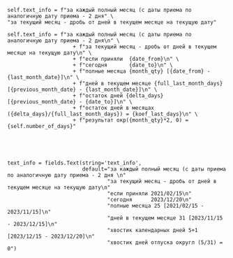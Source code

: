     self.text_info = f"за каждый полный месяц (с даты приема по аналогичную дату приема - 2 дня" \
    "за текущий месяц - дробь от дней в текущем месяце на текущую дату"

    self.text_info = f"за каждый полный месяц (с даты приема по аналогичную дату приема - 2 дня\n" \
                         + f"за текущий месяц - дробь от дней в текущем месяце на текущую дату\n" \
                         + f"если приняли  {date_from}\n" \
                         + f"сегодня       {date_to}\n" \
                         + f"полные месяца {month_qty} [{date_from} - {last_month_date}]\n" \
                         + f"дней в текущем месяце {full_last_month_days} [{previous_month_date} - {last_month_date}]\n" \
                         + f"остаток дней {delta_days} [{previous_month_date} - {date_to}]\n" \
                         + f"остаток дней в месяцах ({delta_days}/{full_last_month_days}) = {koef_last_days}\n" \
                         + f"результат окр({month_qty}*2, 0) = {self.number_of_days}"





    text_info = fields.Text(string='text_info',
                            default="за каждый полный месяц (с даты приема по аналогичную дату приема - 2 дня \n"
                                    "за текущий месяц - дробь от дней в текущем месяце на текущую дату\n"
                                    "если приняли 2021/02/15\n"
                                    "сегодня      2023/12/20\n"
                                    "полные месяца 25 [2021/02/15 - 2023/11/15]\n"
                                    "дней в текущем месяце 31 [2023/11/15 - 2023/12/15]\n"
                                    "хвостик календарных дней 5+1 [2023/12/15 - 2023/12/20]\n"
                                    "хвостик дней отпуска округл (5/31) = 0")




